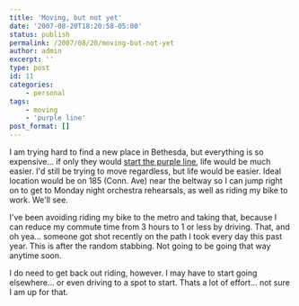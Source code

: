 ```yaml
---
title: 'Moving, but not yet'
date: '2007-08-20T18:20:58-05:00'
status: publish
permalink: /2007/08/20/moving-but-not-yet
author: admin
excerpt: ''
type: post
id: 11
categories:
    - personal
tags:
    - moving
    - 'purple line'
post_format: []
---
```

I am trying hard to find a new place in Bethesda, but everything is so expensive... if only they would [start the purple line](http://www.innerpurpleline.org/), life would be much easier. I'd still be trying to move regardless, but life would be easier. Ideal location would be on 185 (Conn. Ave) near the beltway so I can jump right on to get to Monday night orchestra rehearsals, as well as riding my bike to work. We'll see.

I've been avoiding riding my bike to the metro and taking that, because I can reduce my commute time from 3 hours to 1 or less by driving. That, and oh yea... someone got shot recently on the path I took every day this past year. This is after the random stabbing. Not going to be going that way anytime soon.

I do need to get back out riding, however. I may have to start going elsewhere... or even driving to a spot to start. Thats a lot of effort... not sure I am up for that.